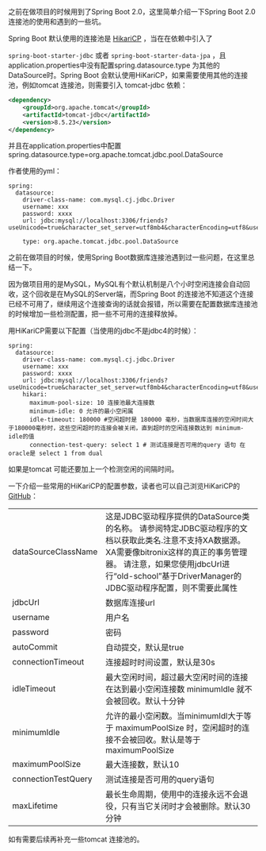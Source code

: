 之前在做项目的时候用到了Spring Boot 2.0，这里简单介绍一下Spring Boot 2.0 连接池的使用和遇到的一些坑。

Spring Boot 默认使用的连接池是 [HikariCP](https://github.com/brettwooldridge/HikariCP) ，当在在依赖中引入了

`spring-boot-starter-jdbc` 或者 `spring-boot-starter-data-jpa` ，且application.properties中没有配置spring.datasource.type 为其他的DataSource时。Spring Boot 会默认使用HiKariCP，如果需要使用其他的连接池，例如tomcat 连接池，则需要引入 tomcat-jdbc 依赖：

```xml
<dependency>
    <groupId>org.apache.tomcat</groupId>
    <artifactId>tomcat-jdbc</artifactId>
    <version>8.5.23</version>
</dependency>
```

并且在application.properties中配置spring.datasource.type=org.apache.tomcat.jdbc.pool.DataSource

作者使用的yml：

```properties
spring:
  datasource:
    driver-class-name: com.mysql.cj.jdbc.Driver
    username: xxx
    password: xxxx
    url: jdbc:mysql://localhost:3306/friends?useUnicode=true&character_set_server=utf8mb4&characterEncoding=utf8&useLegacyDatetimeCode=false&serverTimezone=GMT%2B8

    type: org.apache.tomcat.jdbc.pool.DataSource
```



之前在做项目的时候，使用Spring Boot数据库连接池遇到过一些问题，在这里总结一下。

因为做项目用的是MySQL，MySQL有个默认机制是八个小时空闲连接会自动回收，这个回收是在MySQL的Server端，而Spring Boot 的连接池不知道这个连接已经不可用了，继续用这个连接查询的话就会报错，所以需要在配置数据库连接池的时候增加一些检测配置，把一些不可用的连接释放掉。 

用HiKariCP需要以下配置（当使用的jdbc不是jdbc4的时候）：

```properties
spring:
  datasource:
    driver-class-name: com.mysql.cj.jdbc.Driver
    username: xxx
    password: xxxx
    url: jdbc:mysql://localhost:3306/friends?useUnicode=true&character_set_server=utf8mb4&characterEncoding=utf8&useLegacyDatetimeCode=false&serverTimezone=GMT%2B8
    hikari:
      maximum-pool-size: 10 连接池最大连接数
      minimum-idle: 0 允许的最小空闲属
      idle-timeout: 180000 #空闲超时是 180000 毫秒，当数据库连接的空闲时间大于180000毫秒时，这些空闲超时的连接会被关闭，直到超时的空闲连接数达到 minimum-idle的值
      connection-test-query: select 1 # 测试连接是否可用的query 语句 在oracle是 select 1 from dual
```

如果是tomcat 可能还要加上一个检测空闲的间隔时间。

一下介绍一些常用的HiKariCP的配置参数，读者也可以自己浏览HiKariCP的[GitHub](https://github.com/brettwooldridge/HikariCP)：

|                     |                                                              |
| ------------------- | ------------------------------------------------------------ |
| dataSourceClassName | 这是JDBC驱动程序提供的DataSource类的名称。 请参阅特定JDBC驱动程序的文档以获取此类名.注意不支持XA数据源。 XA需要像bitronix这样的真正的事务管理器。 请注意，如果您使用jdbcUrl进行“old-school”基于DriverManager的JDBC驱动程序配置，则不需要此属性 |
| jdbcUrl             | 数据库连接url                                                |
| username            | 用户名                                                       |
| password            | 密码                                                         |
| autoCommit          | 自动提交，默认是true                                         |
| connectionTimeout   | 连接超时时间设置，默认是30s                                  |
| idleTimeout         | 最大空闲时间，超过最大空闲时间的连接在达到最小空闲连接数 minimumIdle 就不会被回收。默认十分钟 |
| minimumIdle         | 允许的最小空闲数。当minimumIdl大于等于 maximumPoolSize 时，空闲超时的连接不会被回收。默认是等于 maximumPoolSize |
| maximumPoolSize     | 最大连接数，默认10                                           |
| connectionTestQuery | 测试连接是否可用的query语句                                  |
| maxLifetime         | 最长生命周期，使用中的连接永远不会退役，只有当它关闭时才会被删除。默认30分钟 |

如有需要后续再补充一些tomcat 连接池的。